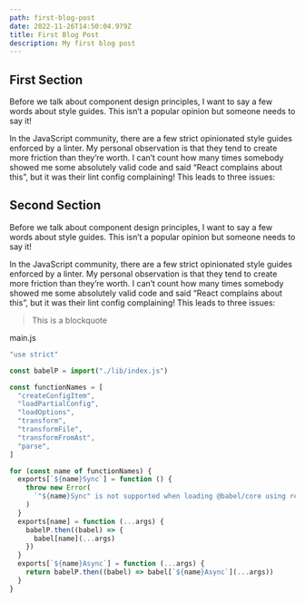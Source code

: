 ```yaml
---
path: first-blog-post
date: 2022-11-26T14:50:04.979Z
title: First Blog Post
description: My first blog post
---
```


## First Section

Before we talk about component design principles, I want to say a few words about style guides. This isn’t a popular opinion but someone needs to say it!

In the JavaScript community, there are a few strict opinionated style guides enforced by a linter. My personal observation is that they tend to create more friction than they’re worth. I can’t count how many times somebody showed me some absolutely valid code and said “React complains about this”, but it was their lint config complaining! This leads to three issues:

## Second Section

Before we talk about component design principles, I want to say a few words about style guides. This isn’t a popular opinion but someone needs to say it!

In the JavaScript community, there are a few strict opinionated style guides enforced by a linter. My personal observation is that they tend to create more friction than they’re worth. I can’t count how many times somebody showed me some absolutely valid code and said “React complains about this”, but it was their lint config complaining! This leads to three issues:

> This is a blockquote

<div class="filename">
main.js
</div>

```js
"use strict"

const babelP = import("./lib/index.js")

const functionNames = [
  "createConfigItem",
  "loadPartialConfig",
  "loadOptions",
  "transform",
  "transformFile",
  "transformFromAst",
  "parse",
]

for (const name of functionNames) {
  exports[`${name}Sync`] = function () {
    throw new Error(
      `"${name}Sync" is not supported when loading @babel/core using require()`
    )
  }
  exports[name] = function (...args) {
    babelP.then((babel) => {
      babel[name](...args)
    })
  }
  exports[`${name}Async`] = function (...args) {
    return babelP.then((babel) => babel[`${name}Async`](...args))
  }
}
```
